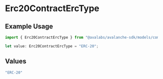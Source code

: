# Erc20ContractErcType

## Example Usage

```typescript
import { Erc20ContractErcType } from "@avalabs/avalanche-sdk/models/components";

let value: Erc20ContractErcType = "ERC-20";
```

## Values

```typescript
"ERC-20"
```